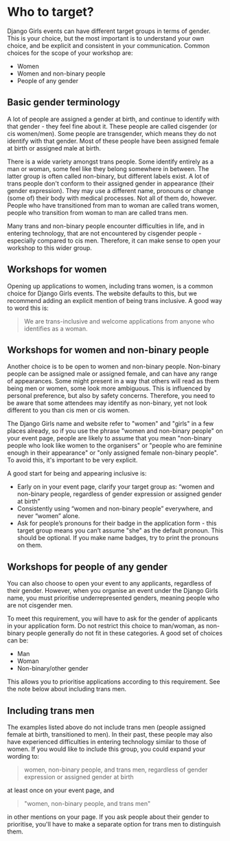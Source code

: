 # Who to target?

Django Girls events can have different target groups in terms of gender. This is your choice, but the most important is to understand your own choice, and be explicit and consistent in your communication. Common choices for the scope of your workshop are:

- Women
- Women and non-binary people
- People of any gender

## Basic gender terminology

A lot of people are assigned a gender at birth, and continue to identify with that gender - they feel fine about it. These people are called cisgender (or cis women/men). Some people are transgender, which means they do not identify with that gender. Most of these people have been assigned female at birth or assigned male at birth.

There is a wide variety amongst trans people. Some identify entirely as a man or woman, some feel like they belong somewhere in between. The latter group is often called non-binary, but different labels exist. A lot of trans people don't conform to their assigned gender in appearance (their gender expression). They may use a different name, pronouns or change (some of) their body with medical processes. Not all of them do, however. People who have transitioned from man to woman are called trans women, people who transition from woman to man are called trans men.

Many trans and non-binary people encounter difficulties in life, and in entering technology, that are not encountered by cisgender people - especially compared to cis men. Therefore, it can make sense to open your workshop to this wider group.

## Workshops for women

Opening up applications to women, including trans women, is a common choice for Django Girls events. The website defaults to this, but we recommend adding an explicit mention of being trans inclusive. A good way to word this is:

> We are trans-inclusive and welcome applications from anyone who identifies as a woman.

## Workshops for women and non-binary people

Another choice is to be open to women and non-binary people. Non-binary people can be assigned male or assigned female, and can have any range of appearances. Some might present in a way that others will read as them being men or women, some look more ambiguous. This is influenced by personal preference, but also by safety concerns. Therefore, you need to be aware that some attendees may identify as non-binary, yet not look different to you than cis men or cis women.

The Django Girls name and website refer to "women" and "girls" in a few places already, so if you use the phrase "women and non-binary people" on your event page, people are likely to assume that you mean "non-binary people who look like women to the organisers" or "people who are feminine enough in their appearance" or "only assigned female non-binary people". To avoid this, it's important to be very explicit.

A good start for being and appearing inclusive is:

- Early on in your event page, clarify your target group as: “women and non-binary people, regardless of gender expression or assigned gender at birth”
- Consistently using “women and non-binary people” everywhere, and never “women” alone.
- Ask for people’s pronouns for their badge in the application form - this target group means you can’t assume "she" as the default pronoun. This should be optional. If you make name badges, try to print the pronouns on them.

## Workshops for people of any gender

You can also choose to open your event to any applicants, regardless of their gender. However, when you organise an event under the Django Girls name, you must prioritise underrepresented genders, meaning people who are not cisgender men.

To meet this requirement, you will have to ask for the gender of applicants in your application form. Do not restrict this choice to man/woman, as non-binary people generally do not fit in these categories. A good set of choices can be:

- Man
- Woman
- Non-binary/other gender

This allows you to prioritise applications according to this requirement. See the note below about including trans men.

## Including trans men

The examples listed above do not include trans men (people assigned female at birth, transitioned to men). In their past, these people may also have experienced difficulties in entering technology similar to those of women. If you would like to include this group, you could expand your wording to:

> women, non-binary people, and trans men, regardless of gender expression or assigned gender at birth

at least once on your event page, and

> "women, non-binary people, and trans men"

in other mentions on your page. If you ask people about their gender to prioritise, you'll have to make a separate option for trans men to distinguish them.
